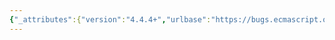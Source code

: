 ```yaml
---
{"_attributes":{"version":"4.4.4+","urlbase":"https://bugs.ecmascript.org/","maintainer":"dherman@mozilla.com"},"bug":{"bug_id":1758,"creation_ts":"2013-08-13 05:10:00 -0700","short_desc":"8.3.16.10, 14.4.2.3, 15.13.6.2.2: Typo \"is assume\" -> \"is assumed\"","delta_ts":"2013-08-23 08:23:44 -0700","product":"Draft for 6th Edition","component":"editorial issue","version":"Rev 16: July 15, 2013 Draft","rep_platform":"All","op_sys":"All","bug_status":"RESOLVED","resolution":"FIXED","priority":"Normal","bug_severity":"normal","everconfirmed":true,"reporter":{"uid":"andrebargull","name":"André Bargull"},"assigned_to":{"uid":"allen","name":"Allen Wirfs-Brock"},"long_desc":[{"commentid":4855,"comment_count":0,"who":{"uid":"andrebargull","name":"André Bargull"},"bug_when":"2013-08-13 05:10:29 -0700","thetext":"In 8.3.16.10 (preamble), 14.4.2.3 (NOTE 1) and 15.13.6.2.2 (NOTE 1):\n\nChange \"is assume\" to \"is assumed\"."},{"commentid":4894,"comment_count":1,"who":{"uid":"allen","name":"Allen Wirfs-Brock"},"bug_when":"2013-08-14 15:55:05 -0700","thetext":"fixed in rev17 editor's draft"},{"commentid":5200,"comment_count":2,"who":{"uid":"allen","name":"Allen Wirfs-Brock"},"bug_when":"2013-08-23 08:23:44 -0700","thetext":"fixed in rev17, August 23, 2013 draft"}]}}
---
```

